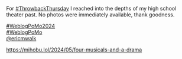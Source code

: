 For [\#<span>ThrowbackThursday</span>](https://social.lol/tags/ThrowbackThursday) I reached into the depths of my high school theater past. No photos were immediately available, thank goodness.

[\#<span>WeblogPoMo2024</span>](https://social.lol/tags/WeblogPoMo2024)  
[\#<span>WeblogPoMo</span>](https://social.lol/tags/WeblogPoMo)   
<span class="h-card" translate="no">[@<span>ericmwalk</span>](https://ericmwalk.blog/activitypub/ericmwalk)</span>

[<span class="invisible">https://</span><span class="ellipsis">mihobu.lol/2024/05/four-musica</span><span class="invisible">ls-and-a-drama</span>](https://mihobu.lol/2024/05/four-musicals-and-a-drama)